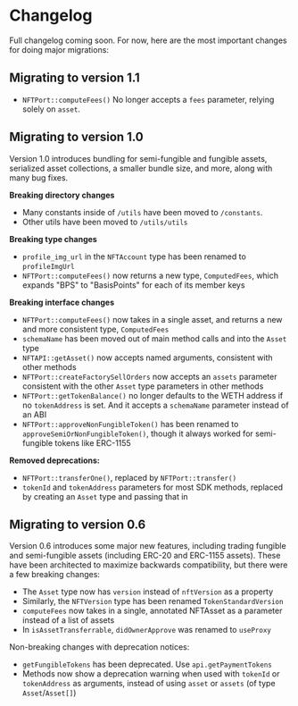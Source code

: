 # Changelog

Full changelog coming soon. For now, here are the most important changes for doing major migrations:

## Migrating to version 1.1
- `NFTPort::computeFees()` No longer accepts a `fees` parameter, relying solely on `asset`.

## Migrating to version 1.0

Version 1.0 introduces bundling for semi-fungible and fungible assets, serialized asset collections, a smaller bundle size, and more, along with many bug fixes.

**Breaking directory changes**
- Many constants inside of `/utils` have been moved to `/constants`.
- Other utils have been moved to `/utils/utils`

**Breaking type changes**
- `profile_img_url` in the `NFTAccount` type has been renamed to `profileImgUrl`
- `NFTPort::computeFees()` now returns a new type, `ComputedFees`, which expands "BPS" to "BasisPoints" for each of its member keys

**Breaking interface changes**
- `NFTPort::computeFees()` now takes in a single asset, and returns a new and more consistent type, `ComputedFees`
- `schemaName` has been moved out of main method calls and into the `Asset` type
- `NFTAPI::getAsset()` now accepts named arguments, consistent with other methods
- `NFTPort::createFactorySellOrders` now accepts an `assets` parameter consistent with the other `Asset` type parameters in other methods
- `NFTPort::getTokenBalance()` no longer defaults to the WETH address if no `tokenAddress` is set. And it accepts a `schemaName` parameter instead of an ABI
- `NFTPort::approveNonFungibleToken()` has been renamed to `approveSemiOrNonFungibleToken()`, though it always worked for semi-fungible tokens like ERC-1155

**Removed deprecations:**
- `NFTPort::transferOne()`, replaced by `NFTPort::transfer()`
- `tokenId` and `tokenAddress` parameters for most SDK methods, replaced by creating an `Asset` type and passing that in

## Migrating to version 0.6

Version 0.6 introduces some major new features, including trading fungible and semi-fungible assets (including ERC-20 and ERC-1155 assets). These have been architected to maximize backwards compatibility, but there were a few breaking changes:

- The `Asset` type now has `version` instead of `nftVersion` as a property
- Similarly, the `NFTVersion` type has been renamed `TokenStandardVersion`
- `computeFees` now takes in a single, annotated NFTAsset as a parameter instead of a list of assets
- In `isAssetTransferrable`, `didOwnerApprove` was renamed to `useProxy`

Non-breaking changes with deprecation notices:

- `getFungibleTokens` has been deprecated. Use `api.getPaymentTokens`
- Methods now show a deprecation warning when used with `tokenId` or `tokenAddress` as arguments, instead of using `asset` or `assets` (of type `Asset`/`Asset[]`)
